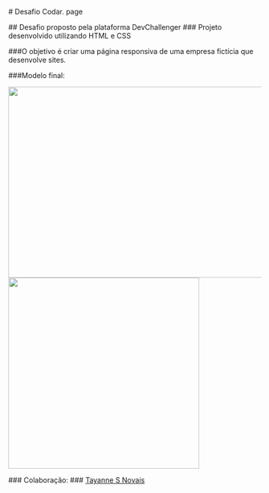 \# Desafio Codar. page

\## Desafio proposto pela plataforma DevChallenger
\### Projeto desenvolvido utilizando HTML e CSS 

###O objetivo é criar uma página responsiva de uma empresa fictícia que desenvolve sites.

###Modelo final:

<img src="https://i.ibb.co/wpnzvcs/codar-desktop.jpg" width="580" height="380">

<img src="https://i.ibb.co/2gB9Hkc/codar-mobile.png" width="380" height="380">

\### Colaboração: 
\### <a href="https://www.linkedin.com/in/tayannesilvanovais/">Tayanne S Novais</a>